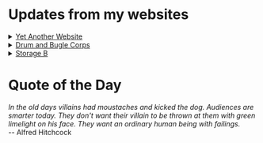 # Updates from my websites

<details><summary> <a href="https://www.amon-hen.com">Yet Another Website</a> </summary>

* <a href="https://www.amon-hen.com/politics/34497">Last Week Tonight – S2 E22: Mandatory Minimums, Iran & FIFA Update</a>
* <a href="https://www.amon-hen.com/computing/internet/www/435">Quote of the Day</a>
* <a href="https://www.amon-hen.com/television/6119">MST3K Short 0701 – Once Upon A Honeymoon</a>
* <a href="https://www.amon-hen.com/movies/34493">The Beatniks (1959)</a>
* <a href="https://www.amon-hen.com/music/drums-and-percussion/34488">Drumming: Pt. I</a>
* <a href="https://www.amon-hen.com/books/297">Reading: An Epitaph in Rust</a>
* <a href="https://www.amon-hen.com/politics/34486">Trump is aggressively ignorant</a>
* <a href="https://www.amon-hen.com/computing/34482">Mmmm, USB Food</a>
* <a href="https://www.amon-hen.com/television/8495">MST3K 0202 – The Sidehackers</a>
* <a href="https://www.amon-hen.com/politics/34470">Last Week Tonight – S2 E21: Food Waste, Iran & El Chapo</a>
</details>

<details><summary> <a href="https://www.drum-corps.net">Drum and Bugle Corps</a> </summary>

* <a href="https://www.drum-corps.net/scores/dci/3808">So Cal Classic: Open Class Pacific Championship Finals (2025)</a>
* <a href="https://www.drum-corps.net/scores/dci/3805">Drums Across the Desert (2025)</a>
* <a href="https://www.drum-corps.net/scores/dci/3802">Drum Corps at the Rose Bowl (2025)</a>
* <a href="https://www.drum-corps.net/scores/dci/3798">Cavalcade of Brass (2025)</a>
* <a href="https://www.drum-corps.net/scores/dci/3795">DCI Little Rock (2025)</a>
* <a href="https://www.drum-corps.net/scores/dci/3792">Drum Corps Grand Prix  (2025)</a>
* <a href="https://www.drum-corps.net/scores/dci/3788">Western Corps Connection (2025)</a>
* <a href="https://www.drum-corps.net/news/3812">Drum Corps World – July 11, 2025</a>
* <a href="https://www.drum-corps.net/history/2278">Santa Clara Vanguard Alumni Corps (2017)</a>
* <a href="https://www.drum-corps.net/scores/dci/3782">Gold Showcase (2025)</a>
</details>

<details><summary> <a href="https://www.storage-b.com">Storage B</a> </summary>

* <a href="https://www.storage-b.com/math-numerical-analysis/1081">Crummy Code from Copilot</a>
* <a href="https://www.storage-b.com/humor/1067">Meeting Driven Development</a>
* <a href="https://www.storage-b.com/c/1057">CLion Is Now Free for Non-Commercial Use</a>
* <a href="https://www.storage-b.com/humor/1052">Programmers Then and Now</a>
* <a href="https://www.storage-b.com/c/1050">Strategies for Developing Safety-Critical Software in C++</a>
* <a href="https://www.storage-b.com/ai/1048">What trillion-dollar problem is AI trying to solve?</a>
* <a href="https://www.storage-b.com/math-numerical-analysis/1036">Hypot</a>
* <a href="https://www.storage-b.com/c/1015">Uploading Consciousness</a>
* <a href="https://www.storage-b.com/humor/1003">SCRUM: An Honest Ad</a>
* <a href="https://www.storage-b.com/humor/996">Agile vs. Waterfall</a>
</details>

# Quote of the Day
<p><em>In the old days villains had moustaches and kicked the dog.  Audiences are smarter today. They don't want their villain to be thrown at them with green limelight on his face. They want an ordinary human being with failings.</em><br /> -- Alfred Hitchcock</p>